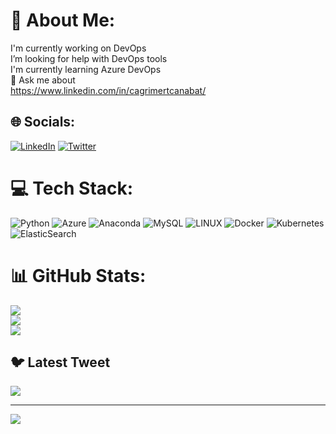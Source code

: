 # 💫 About Me:
I'm currently working on DevOps<br>I’m looking for help with DevOps tools<br>I'm currently learning Azure DevOps<br>💬 Ask me about<br>https://www.linkedin.com/in/cagrimertcanabat/


## 🌐 Socials:
[![LinkedIn](https://img.shields.io/badge/LinkedIn-%230077B5.svg?logo=linkedin&logoColor=white)](https://linkedin.com/in/https://www.linkedin.com/in/cagrimertcanabat/) [![Twitter](https://img.shields.io/badge/Twitter-%231DA1F2.svg?logo=Twitter&logoColor=white)](https://twitter.com/misomannii) 

# 💻 Tech Stack:
![Python](https://img.shields.io/badge/python-3670A0?style=flat&logo=python&logoColor=ffdd54) ![Azure](https://img.shields.io/badge/azure-%230072C6.svg?style=flat&logo=azure-devops&logoColor=white) ![Anaconda](https://img.shields.io/badge/Anaconda-%2344A833.svg?style=flat&logo=anaconda&logoColor=white) ![MySQL](https://img.shields.io/badge/mysql-%2300f.svg?style=flat&logo=mysql&logoColor=white) ![LINUX](https://img.shields.io/badge/Linux-FCC624?style=flat&logo=linux&logoColor=black) ![Docker](https://img.shields.io/badge/docker-%230db7ed.svg?style=flat&logo=docker&logoColor=white) ![Kubernetes](https://img.shields.io/badge/kubernetes-%23326ce5.svg?style=flat&logo=kubernetes&logoColor=white) ![ElasticSearch](https://img.shields.io/badge/-ElasticSearch-005571?style=flat&logo=elasticsearch)
# 📊 GitHub Stats:
![](https://github-readme-stats.vercel.app/api?username=cagrimertcnn&theme=dark&hide_border=false&include_all_commits=false&count_private=false)<br/>
![](https://github-readme-streak-stats.herokuapp.com/?user=cagrimertcnn&theme=dark&hide_border=false)<br/>
![](https://github-readme-stats.vercel.app/api/top-langs/?username=cagrimertcnn&theme=dark&hide_border=false&include_all_commits=false&count_private=false&layout=compact)

## 🐦 Latest Tweet
[![](https://gtce.itsvg.in/api?username=misomannii)](https://github.com/VishwaGauravIn/github-twitter-card-embed)

---
[![](https://visitcount.itsvg.in/api?id=cagrimertcnn&icon=2&color=4)](https://visitcount.itsvg.in)

<!-- Proudly created with GPRM ( https://gprm.itsvg.in ) -->
